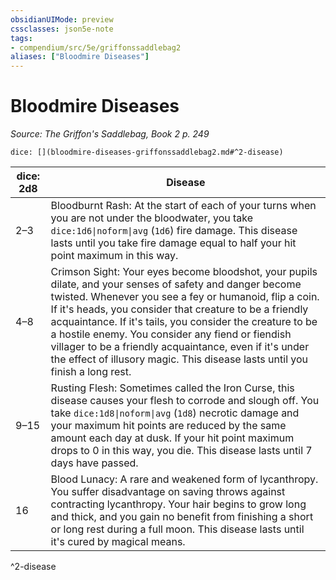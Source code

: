 ```yaml
---
obsidianUIMode: preview
cssclasses: json5e-note
tags:
- compendium/src/5e/griffonssaddlebag2
aliases: ["Bloodmire Diseases"]
---
```

# Bloodmire Diseases
*Source: The Griffon's Saddlebag, Book 2 p. 249* 

`dice: [](bloodmire-diseases-griffonssaddlebag2.md#^2-disease)`

| dice: 2d8 | Disease |
|-----------|---------|
| 2–3 | Bloodburnt Rash: At the start of each of your turns when you are not under the bloodwater, you take `dice:1d6\|noform\|avg` (`1d6`) fire damage. This disease lasts until you take fire damage equal to half your hit point maximum in this way. |
| 4–8 | Crimson Sight: Your eyes become bloodshot, your pupils dilate, and your senses of safety and danger become twisted. Whenever you see a fey or humanoid, flip a coin. If it's heads, you consider that creature to be a friendly acquaintance. If it's tails, you consider the creature to be a hostile enemy. You consider any fiend or fiendish villager to be a friendly acquaintance, even if it's under the effect of illusory magic. This disease lasts until you finish a long rest. |
| 9–15 | Rusting Flesh: Sometimes called the Iron Curse, this disease causes your flesh to corrode and slough off. You take `dice:1d8\|noform\|avg` (`1d8`) necrotic damage and your maximum hit points are reduced by the same amount each day at dusk. If your hit point maximum drops to 0 in this way, you die. This disease lasts until 7 days have passed. |
| 16 | Blood Lunacy: A rare and weakened form of lycanthropy. You suffer disadvantage on saving throws against contracting lycanthropy. Your hair begins to grow long and thick, and you gain no benefit from finishing a short or long rest during a full moon. This disease lasts until it's cured by magical means. |
^2-disease
